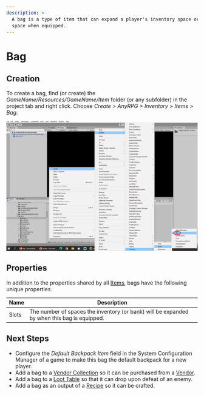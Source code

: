 ```yaml
---
description: >-
  A bag is a type of item that can expand a player's inventory space or bank
  space when equipped.
---
```


# Bag

## Creation

To create a bag, find (or create) the _GameName/Resources/GameName/Item_ folder (or any subfolder) in the project tab and right click.  Choose _Create > AnyRPG > Inventory > Items > Bag_.

![](<../../.gitbook/assets/image (4).png>)

## Properties

In addition to the properties shared by all [Items](./), bags have the following unique properties.

| Name  | Description                                                                                 |
| ----- | ------------------------------------------------------------------------------------------- |
| Slots | The number of spaces the inventory (or bank) will be expanded by when this bag is equipped. |

## Next Steps

* Configure the _Default Backpack Item_ field in the System Configuration Manager of a game to make this bag the default backpack for a new player.
* Add a bag to a [Vendor Collection](../vendor-collection.md) so it can be purchased from a [Vendor](../interactable-option-configurations/vendor-config.md).
* Add a bag to a [Loot Table](../loot-table/) so that it can drop upon defeat of an enemy.
* Add a bag as an output of a [Recipe](../recipe.md) so it can be crafted.
